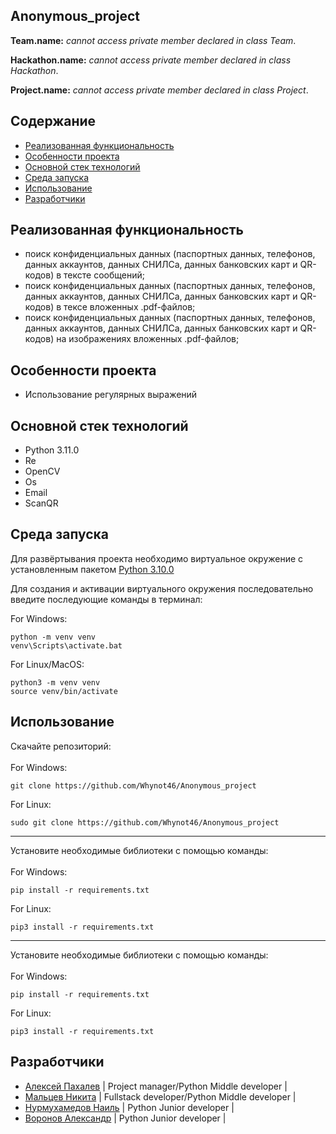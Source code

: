 ## Anonymous_project
<p><b>Team.name:</b> <i>cannot access private member declared in class Team</i>.</p>
<p><b>Hackathon.name:</b> <i>cannot access private member declared in class Hackathon</i>.</p>
<p><b>Project.name:</b> <i>cannot access private member declared in class Project</i>.</p>

## Содержание
- [Реализованная функциональность](#реализованная-функциональность)
- [Особенности проекта](#особенности-проекта)
- [Основной стек технологий](#основной-стек-технологий)
- [Среда запуска](№среда-запуска)
- [Использование](#использование)
- [Разработчики](#разработчики)

## Реализованная функциональность
- поиск конфиденциальных данных (паспортных данных, телефонов, данных аккаунтов, данных СНИЛСа, данных банковских карт и QR-кодов) в тексте сообщений;
- поиск конфиденциальных данных (паспортных данных, телефонов, данных аккаунтов, данных СНИЛСа, данных банковских карт и QR-кодов) в тексе вложенных .pdf-файлов;
- поиск конфиденциальных данных (паспортных данных, телефонов, данных аккаунтов, данных СНИЛСа, данных банковских карт и QR-кодов) на изображениях вложенных .pdf-файлов;

## Особенности проекта
- Использование регулярных выражений

## Основной стек технологий
- Python 3.11.0
- Re
- OpenCV
- Os
- Email
- ScanQR

## Среда запуска
<p>Для развёртывания проекта необходимо виртуальное окружение с установленным пакетом <a href="https://github.com/ejeklint/ArduinoWebsocketServer">Python 3.10.0</a></p>
<p>Для создания и активации виртуального окружения последовательно введите последующие команды в терминал: </p>

For Windows:
```
python -m venv venv
venv\Scripts\activate.bat
```

For Linux/MacOS:
```
python3 -m venv venv
source venv/bin/activate
```

## Использование
Скачайте репозиторий:
<br>
<br>
For Windows:
```
git clone https://github.com/Whynot46/Anonymous_project
```
For Linux:
```
sudo git clone https://github.com/Whynot46/Anonymous_project
```
<hr>
Установите необходимые библиотеки с помощью команды:
<br>
<br>
For Windows:

```
pip install -r requirements.txt
```
For Linux:
```
pip3 install -r requirements.txt
```
<hr>
Установите необходимые библиотеки с помощью команды:
<br>
<br>
For Windows:

```
pip install -r requirements.txt
```
For Linux:
```
pip3 install -r requirements.txt
```

## Разработчики
- [Алексей Пахалев](https://github.com/Whynot46) | Project manager/Python Middle developer |
- [Мальцев Никита](https://github.com/Malcev-Nikita) | Fullstack developer/Python Middle developer |
- [Нурмухамедов Наиль](https://github.com/Tatarenok) | Python Junior developer |
- [Воронов Александр](https://github.com/Korga-01) | Python Junior developer |
